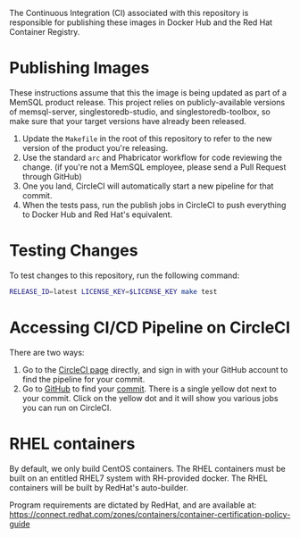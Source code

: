 The Continuous Integration (CI) associated with this repository is responsible for
publishing these images in Docker Hub and the Red Hat Container Registry.

# Publishing Images

These instructions assume that this the image is being updated as part of a
MemSQL product release. This project relies on publicly-available versions of
memsql-server, singlestoredb-studio, and singlestoredb-toolbox, so make sure that your target
versions have already been released.

1. Update the `Makefile` in the root of this repository to refer to the new version of the product you're releasing.
2. Use the standard `arc` and Phabricator workflow for code reviewing the change. (if you're not a MemSQL employee, please send a Pull Request through GitHub)
3. One you land, CircleCI will automatically start a new pipeline for that commit.
4. When the tests pass, run the publish jobs in CircleCI to push everything to Docker Hub and Red Hat's equivalent.

# Testing Changes

To test changes to this repository, run the following command:

```bash
RELEASE_ID=latest LICENSE_KEY=$LICENSE_KEY make test
```

# Accessing CI/CD Pipeline on CircleCI
There are two ways:
1. Go to the [CircleCI page](https://app.circleci.com/pipelines/github/memsql/deployment-docker) directly, and sign in with your GitHub account to find the pipeline for your commit.
2. Go to [GitHub](https://github.com) to find your [commit](https://github.com/memsql/deployment-docker/commits/master).
   There is a single yellow dot next to your commit. Click on the yellow dot and it will show you various jobs you can run on CircleCI.

# RHEL containers

By default, we only build CentOS containers. The RHEL containers must be built
on an entitled RHEL7 system with RH-provided docker. The RHEL containers will
be built by RedHat's auto-builder.

Program requirements are dictated by RedHat, and are available at:
https://connect.redhat.com/zones/containers/container-certification-policy-guide
